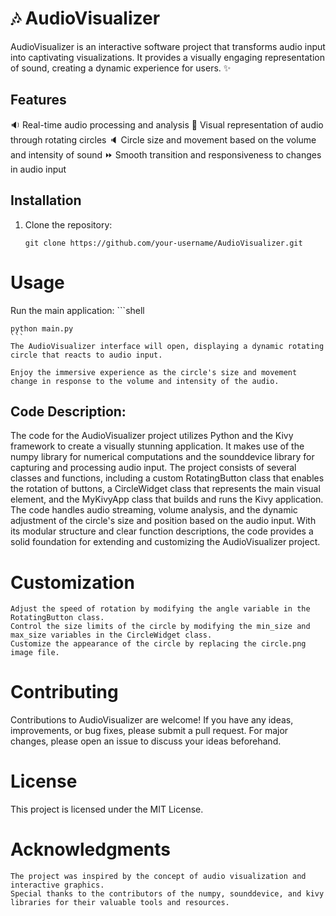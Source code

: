 # :notes: AudioVisualizer

AudioVisualizer is an interactive software project that transforms audio input into captivating visualizations. It provides a visually engaging representation of sound, creating a dynamic experience for users. :sparkles:

## Features

:sound: Real-time audio processing and analysis
:art: Visual representation of audio through rotating circles
:speaker: Circle size and movement based on the volume and intensity of sound
:fast_forward: Smooth transition and responsiveness to changes in audio input
## Installation

1. Clone the repository:

    ```shell
    git clone https://github.com/your-username/AudioVisualizer.git
    ```




# Usage

Run the main application:
    ```shell

    python main.py
    ```
    The AudioVisualizer interface will open, displaying a dynamic rotating circle that reacts to audio input.

    Enjoy the immersive experience as the circle's size and movement change in response to the volume and intensity of the audio.

## Code Description:
The code for the AudioVisualizer project utilizes Python and the Kivy framework to create a visually stunning application. It makes use of the numpy library for numerical computations and the sounddevice library for capturing and processing audio input. The project consists of several classes and functions, including a custom RotatingButton class that enables the rotation of buttons, a CircleWidget class that represents the main visual element, and the MyKivyApp class that builds and runs the Kivy application. The code handles audio streaming, volume analysis, and the dynamic adjustment of the circle's size and position based on the audio input. With its modular structure and clear function descriptions, the code provides a solid foundation for extending and customizing the AudioVisualizer project.

# Customization

    Adjust the speed of rotation by modifying the angle variable in the RotatingButton class.
    Control the size limits of the circle by modifying the min_size and max_size variables in the CircleWidget class.
    Customize the appearance of the circle by replacing the circle.png image file.

# Contributing

Contributions to AudioVisualizer are welcome! If you have any ideas, improvements, or bug fixes, please submit a pull request. For major changes, please open an issue to discuss your ideas beforehand.
# License

This project is licensed under the MIT License.
# Acknowledgments

    The project was inspired by the concept of audio visualization and interactive graphics.
    Special thanks to the contributors of the numpy, sounddevice, and kivy libraries for their valuable tools and resources.
